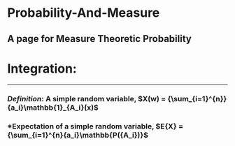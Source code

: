 # Probability-And-Measure
A page for Measure Theoretic Probability
---

# Integration:
---
### *Definition*: A simple random variable, $X(w) = {\sum_{i=1}^{n}}{a_i}\mathbb{1}_{A_i}(x)$
### *Expectation of a simple random variable, $E{X} = {\sum_{i=1}^{n}{a_i}\mathbb{P({A_i})}$
